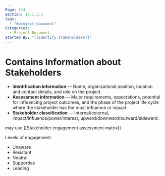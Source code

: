 ```yaml
---
Page: 514
Section: 13.1.3.1
tags:
  - "#project-document"
Categories:
  - Project Document
Started By: "[[Identify stakeholders]]"
---
```

# Contains Information about Stakeholders
* **Identification information** — Name, organizational position, location and contact details, and role on the project.
* **Assessment information** — Major requirements, expectations, potential for influencing project outcomes, and the phase of the project life cycle where the stakeholder has the most influence or impact.
* **Stakeholder classification** — Internal/external, impact/influence/power/interest, upward/downward/outward/sideward.

may use [[Stakeholder engagement assessment matrix]]

Levels of engagement:
* Unaware
* Resistant
* Neutral
* Supportive
* Leading